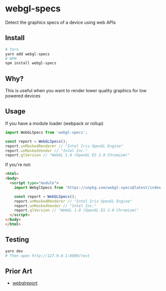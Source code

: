 webgl-specs
===========
Detect the graphics specs of a device using web APIs

## Install
```bash
# Yarn
yarn add webgl-specs
# NPM
npm install webgl-specs
```

## Why?
This is useful when you want to render lower quality graphics for low powered devices

## Usage
If you have a module loader (webpack or rollup)
```js
import WebGLSpecs from 'webgl-specs';

const report = WebGLSpecs();
report.unMaskedRenderer // "Intel Iris OpenGL Engine"
report.unMaskedVendor // "Intel Inc."
report.glVersion // "WebGL 1.0 (OpenGL ES 2.0 Chromium)"
```

If you're not:
```html
<html>
<body>
  <script type="module">
    import WebglSpecs from 'https://unpkg.com/webgl-specs@latest/index.js';

    const report = WebGLSpecs();
    report.unMaskedRenderer // "Intel Iris OpenGL Engine"
    report.unMaskedVendor // "Intel Inc."
    report.glVersion // "WebGL 1.0 (OpenGL ES 2.0 Chromium)"
  </script>
</body>
</html>
```

## Testing
```bash
yarn dev
# Then open http://127.0.0.1:8080/test
```

## Prior Art
* [webglreport](https://github.com/AnalyticalGraphicsInc/webglreport)
